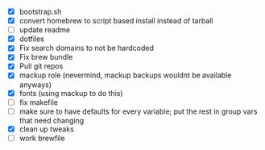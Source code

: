 - [x] bootstrap.sh
- [x] convert homebrew to script based install instead of tarball
- [ ] update readme
- [x] dotfiles
- [x] Fix search domains to not be hardcoded
- [x] Fix brew bundle
- [x] Pull git repos
- [x] mackup role (nevermind, mackup backups wouldnt be available anyways)
- [x] fonts (using mackup to do this)
- [ ] fix makefile
- [ ] make sure to have defaults for every variable; put the rest in group vars that need changing
- [x] clean up tweaks
- [ ] work brewfile
